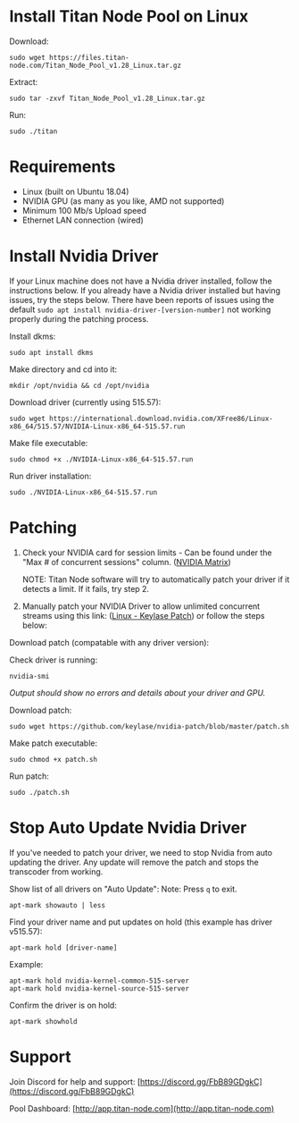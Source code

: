 # Install Titan Node Pool on Linux
Download:
```
sudo wget https://files.titan-node.com/Titan_Node_Pool_v1.28_Linux.tar.gz
```
Extract:
```
sudo tar -zxvf Titan_Node_Pool_v1.28_Linux.tar.gz
```
Run:
```
sudo ./titan
```

# Requirements
- Linux (built on Ubuntu 18.04)
- NVIDIA GPU (as many as you like, AMD not supported)
- Minimum 100 Mb/s Upload speed
- Ethernet LAN connection (wired)


# Install Nvidia Driver
If your Linux machine does not have a Nvidia driver installed, follow the instructions below.
If you already have a Nvidia driver installed but having issues, try the steps below. There have been reports of issues using the default `sudo apt install nvidia-driver-[version-number]` not working properly during the patching process. 

Install dkms:
```
sudo apt install dkms
```
Make directory and cd into it:
```
mkdir /opt/nvidia && cd /opt/nvidia
```
Download driver (currently using 515.57):
```
sudo wget https://international.download.nvidia.com/XFree86/Linux-x86_64/515.57/NVIDIA-Linux-x86_64-515.57.run
```
Make file executable:
```
sudo chmod +x ./NVIDIA-Linux-x86_64-515.57.run
```
Run driver installation:
```
sudo ./NVIDIA-Linux-x86_64-515.57.run
```

# Patching
1. Check your NVIDIA card for session limits - Can be found under the "Max # of concurrent sessions" column. ([NVIDIA Matrix](https://developer.nvidia.com/video-encode-and-decode-gpu-support-matrix-new))

   NOTE: Titan Node software will try to automatically patch your driver if it detects a limit. If it fails, try step 2.

2. Manually patch your NVIDIA Driver to allow unlimited concurrent streams using this link: ([Linux - Keylase Patch](https://github.com/keylase/nvidia-patch)) or follow the steps below:

Download patch (compatable with any driver version):

Check driver is running:
```
nvidia-smi
```
*Output should show no errors and details about your driver and GPU.*

Download patch:
```
sudo wget https://github.com/keylase/nvidia-patch/blob/master/patch.sh
```
Make patch executable:
```
sudo chmod +x patch.sh
```
Run patch:
```
sudo ./patch.sh
```


# Stop Auto Update Nvidia Driver
If you've needed to patch your driver, we need to stop Nvidia from auto updating the driver. Any update will remove the patch and stops the transcoder from working.

Show list of all drivers on "Auto Update":
Note: Press `q` to exit.
```
apt-mark showauto | less
```
Find your driver name and put updates on hold (this example has driver v515.57):
```
apt-mark hold [driver-name]
```
Example:
```
apt-mark hold nvidia-kernel-common-515-server
apt-mark hold nvidia-kernel-source-515-server
```
Confirm the driver is on hold:
```
apt-mark showhold
```


# Support
Join Discord for help and support:
[https://discord.gg/FbB89GDgkC](https://discord.gg/FbB89GDgkC)

Pool Dashboard:
[http://app.titan-node.com](http://app.titan-node.com)
